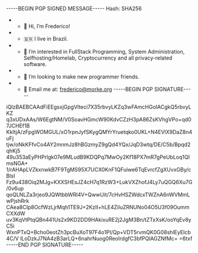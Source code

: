 -----BEGIN PGP SIGNED MESSAGE-----
Hash: SHA256

- - 👋 Hi, I’m Frederico!
- - 🇧🇷 I live in Brazil.
- - 👀 I’m interested in FullStack Programming, System Administration, Selfhosting/Homelab, Cryptocurrency and all privacy-related software.
- - 🌴 I’m looking to make new programmer friends.
- - 💬 Email me at: frederico@morke.org
-----BEGIN PGP SIGNATURE-----

iQIzBAEBCAAdFiEEgsxjGpgVlteci7X35rbvyLKZq3wFAmcHGoIACgkQ5rbvyLKZ
q3xUDxAAs/W6EgtNM/V0SoavHGmcW90KdvCZzH3pA86ZsKVhgVPo+qd07JCHEf1B
KkItjA/zFpgWOMGUL/xO1rpnJyfSKygQMYrYruetqko0UKL+N4EVlX9DaZ8n4uFj
tjw/oNkKFfvCo4AY2mnmJz8hBGzmyZ9gQd4YQx/JqD3wtq/DE/C5b/Bpqd2qhKj5
49u353aEyPHPrlgk07e9MLudB9KDQPq7MwOy2Kf18PX7mR7gPeUbLoq1QImsNGA+
1/rAHApLVZkxnwkB7F9TgMS95X7UCX0KnF1QFuiwe6TqEvrcfZgXUvxGBy/cBlsI
Fz9u438Oiq2MJg+KXXSHEsJZ4cH7q1RzW3+LukVXZhofJ4Ly7uQGQ6Xu7G/0v6up
qoQLNLZa3rjeo9JQWtbbWRl4V+QwwUit/7cHvHSZWdcxTWZnA6nWVMmLwPjshRrk
CAea8CIp8OcfWzLjrMqh1TE9J+2KzII+hLE4ZiIuZRNUNo04O5U3f09OummCXXdW
uv3KqVtPtqQBn441Us2x9KD2DD9HAkixuRE2j2JgM3Bn/tZTxXsK/ooYqEv8yC5i
WxnPTxQ+Bcho0eotZh3pcBuXoT97F4o1PI/Qp+VDT5rvmQK0G08shlEyEIcb4C/V
lLoDzkJ7NA4zB3arLQ+6nahrNuog0ReoIrdgfC3bfPQlAGZNfMc=
=6txf
-----END PGP SIGNATURE-----
